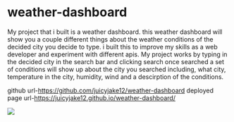 # weather-dashboard

My project that i built is a weather dashboard. this weather dashboard will show you a couple different things about the weather conditions of the decided city you decide to type. i built this to improve my skills as a web developer and experiment with different apis. My project works by typing in the decided city in the search bar and clicking search once searched a set of conditions will show up about the city you searched including, what city, temperature in the city, humidity, wind and a descirption of the conditions.

github url-https://github.com/juicyjake12/weather-dashboard
deployed page url-https://juicyjake12.github.io/weather-dashboard/

![](../Pictures/Camera%20Roll/weather%20dashboard%20.png)
